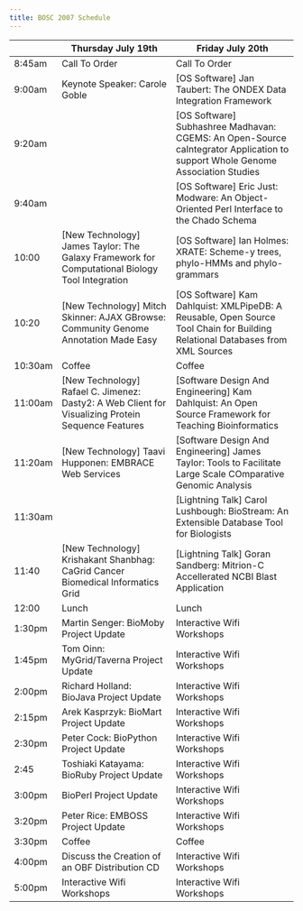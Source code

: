 ```yaml
---
title: BOSC 2007 Schedule
---
```


|         | Thursday July 19th                                                                                   | Friday July 20th                                                                                                                |
|---------|------------------------------------------------------------------------------------------------------|---------------------------------------------------------------------------------------------------------------------------------|
| 8:45am  | Call To Order                                                                                        | Call To Order                                                                                                                   |
| 9:00am  | Keynote Speaker: Carole Goble                                                                        | \[OS Software\] Jan Taubert: The ONDEX Data Integration Framework                                                               |
| 9:20am  |                                                                                                      | \[OS Software\] Subhashree Madhavan: CGEMS: An Open-Source caIntegrator Application to support Whole Genome Association Studies |
| 9:40am  |                                                                                                      | \[OS Software\] Eric Just: Modware: An Object-Oriented Perl Interface to the Chado Schema                                       |
| 10:00   | \[New Technology\] James Taylor: The Galaxy Framework for Computational Biology Tool Integration     | \[OS Software\] Ian Holmes: XRATE: Scheme-y trees, phylo-HMMs and phylo-grammars                                                |
| 10:20   | \[New Technology\] Mitch Skinner: AJAX GBrowse: Community Genome Annotation Made Easy                | \[OS Software\] Kam Dahlquist: XMLPipeDB: A Reusable, Open Source Tool Chain for Building Relational Databases from XML Sources |
| 10:30am | Coffee                                                                                               | Coffee                                                                                                                          |
| 11:00am | \[New Technology\] Rafael C. Jimenez: Dasty2: A Web Client for Visualizing Protein Sequence Features | \[Software Design And Engineering\] Kam Dahlquist: An Open Source Framework for Teaching Bioinformatics                         |
| 11:20am | \[New Technology\] Taavi Hupponen: EMBRACE Web Services                                              | \[Software Design And Engineering\] James Taylor: Tools to Facilitate Large Scale COmparative Genomic Analysis                  |
| 11:30am |                                                                                                      | \[Lightning Talk\] Carol Lushbough: BioStream: An Extensible Database Tool for Biologists                                       |
| 11:40   | \[New Technology\] Krishakant Shanbhag: CaGrid Cancer Biomedical Informatics Grid                    | \[Lightning Talk\] Goran Sandberg: Mitrion-C Accellerated NCBI Blast Application                                                |
| 12:00   | Lunch                                                                                                | Lunch                                                                                                                           |
| 1:30pm  | Martin Senger: BioMoby Project Update                                                                | Interactive Wifi Workshops                                                                                                      |
| 1:45pm  | Tom Oinn: MyGrid/Taverna Project Update                                                              | Interactive Wifi Workshops                                                                                                      |
| 2:00pm  | Richard Holland: BioJava Project Update                                                              | Interactive Wifi Workshops                                                                                                      |
| 2:15pm  | Arek Kasprzyk: BioMart Project Update                                                                | Interactive Wifi Workshops                                                                                                      |
| 2:30pm  | Peter Cock: BioPython Project Update                                                                 | Interactive Wifi Workshops                                                                                                      |
| 2:45    | Toshiaki Katayama: BioRuby Project Update                                                            | Interactive Wifi Workshops                                                                                                      |
| 3:00pm  | BioPerl Project Update                                                                               | Interactive Wifi Workshops                                                                                                      |
| 3:20pm  | Peter Rice: EMBOSS Project Update                                                                    | Interactive Wifi Workshops                                                                                                      |
| 3:30pm  | Coffee                                                                                               | Coffee                                                                                                                          |
| 4:00pm  | Discuss the Creation of an OBF Distribution CD                                                       | Interactive Wifi Workshops                                                                                                      |
| 5:00pm  | Interactive Wifi Workshops                                                                           | Interactive Wifi Workshops                                                                                                      |


